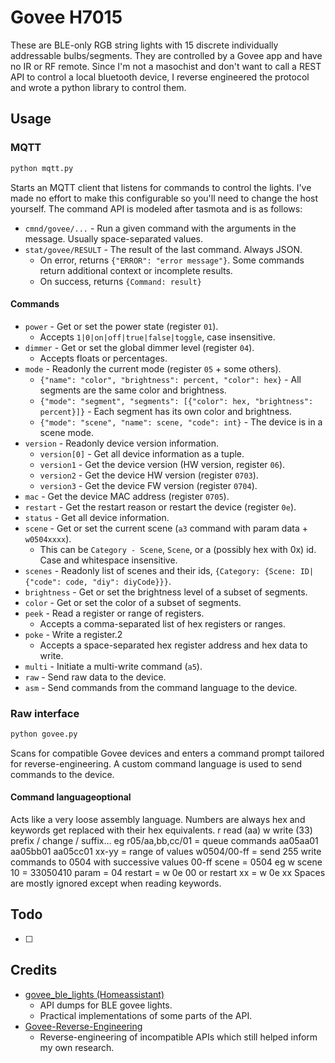 # Govee H7015
These are BLE-only RGB string lights with 15 discrete individually addressable bulbs/segments. They are controlled by a Govee app and have no IR or RF remote. Since I'm not a masochist and don't want to call a REST API to control a local bluetooth device, I reverse engineered the protocol and wrote a python library to control them.

## Usage
### MQTT
```bash
python mqtt.py
```
Starts an MQTT client that listens for commands to control the lights. I've made no effort to make this configurable so you'll need to change the host yourself. The command API is modeled after tasmota and is as follows:
- `cmnd/govee/...` - Run a given command with the arguments in the message. Usually space-separated values.
- `stat/govee/RESULT` - The result of the last command. Always JSON.
  - On error, returns `{"ERROR": "error message"}`. Some commands return additional context or incomplete results.
  - On success, returns `{Command: result}`

#### Commands
- `power` - Get or set the power state (register `01`).
  - Accepts `1|0|on|off|true|false|toggle`, case insensitive.
- `dimmer` - Get or set the global dimmer level (register `04`).
  - Accepts floats or percentages.
- `mode` - Readonly the current mode (register `05` + some others).
  - `{"name": "color", "brightness": percent, "color": hex}` - All segments are the same color and brightness.
  - `{"mode": "segment", "segments": [{"color": hex, "brightness": percent}]}` - Each segment has its own color and brightness.
  - `{"mode": "scene", "name": scene, "code": int}` - The device is in a scene mode.
- `version` - Readonly device version information.
  - `version[0]` - Get all device information as a tuple.
  - `version1` - Get the device version (HW version, register `06`).
  - `version2` - Get the device HW version (register `0703`).
  - `version3` - Get the device FW version (register `0704`).
- `mac` - Get the device MAC address (register `0705`).
- `restart` - Get the restart reason or restart the device (register `0e`).
- `status` - Get all device information.
- `scene` - Get or set the current scene (`a3` command with param data + `w0504xxxx`).
  - This can be `Category - Scene`, `Scene`, or a (possibly hex with 0x) id. Case and whitespace insensitive.
- `scenes` - Readonly list of scenes and their ids, `{Category: {Scene: ID|{"code": code, "diy": diyCode}}}`.
- `brightness` - Get or set the brightness level of a subset of segments.
- `color` - Get or set the color of a subset of segments.
- `peek` - Read a register or range of registers.
  - Accepts a comma-separated list of hex registers or ranges.
- `poke` - Write a register.2
  - Accepts a space-separated hex register address and hex data to write.
- `multi` - Initiate a multi-write command (`a5`).
- `raw` - Send raw data to the device.
- `asm` - Send commands from the command language to the device.

### Raw interface
```bash
python govee.py
```
Scans for compatible Govee devices and enters a command prompt tailored for reverse-engineering. A custom command language is used to send commands to the device.

#### Command languageoptional
Acts like a very loose assembly language. Numbers are always hex and keywords get replaced with their hex equivalents.
r read (aa)
w write (33)
prefix / change / suffix... eg r05/aa,bb,cc/01 = queue commands aa05aa01 aa05bb01 aa05cc01
xx-yy = range of values
    w0504/00-ff = send 255 write commands to 0504 with successive values 00-ff
scene = 0504 eg w scene 10 = 33050410
param = 04
restart = w 0e 00 or restart xx = w 0e xx
Spaces are mostly ignored except when reading keywords.

## Todo
- [ ] 

## Credits
- [govee_ble_lights (Homeassistant)](https://github.com/Beshelmek/govee_ble_lights/)
  - API dumps for BLE govee lights.
  - Practical implementations of some parts of the API.
- [Govee-Reverse-Engineering](https://github.com/egold555/Govee-Reverse-Engineering/)
  - Reverse-engineering of incompatible APIs which still helped inform my own research.